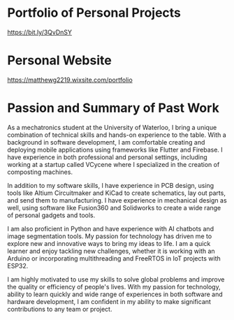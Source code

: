 # Portfolio of Personal Projects
https://bit.ly/3QvDnSY

# Personal Website
https://matthewg2219.wixsite.com/portfolio

# Passion and Summary of Past Work
As a mechatronics student at the University of Waterloo, I bring a unique combination of technical skills and hands-on experience to the table. With a background in software development, I am comfortable creating and deploying mobile applications using frameworks like Flutter and Firebase. I have experience in both professional and personal settings, including working at a startup called VCycene where I specialized in the creation of composting machines.

In addition to my software skills, I have experience in PCB design, using tools like Altium Circuitmaker and KiCad to create schematics, lay out parts, and send them to manufacturing. I have experience in mechanical design as well, using software like Fusion360 and Solidworks to create a wide range of personal gadgets and tools.

I am also proficient in Python and have experience with AI chatbots and image segmentation tools. My passion for technology has driven me to explore new and innovative ways to bring my ideas to life. I am a quick learner and enjoy tackling new challenges, whether it is working with an Arduino or incorporating multithreading and FreeRTOS in IoT projects with ESP32.

I am highly motivated to use my skills to solve global problems and improve the quality or efficiency of people's lives. With my passion for technology, ability to learn quickly and wide range of experiences in both software and hardware development, I am confident in my ability to make significant contributions to any team or project.
